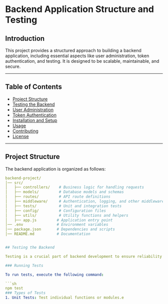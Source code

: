 # Backend Application Structure and Testing

## Introduction

This project provides a structured approach to building a backend application, including essential aspects like user administration, token authentication, and testing. It is designed to be scalable, maintainable, and secure.

---

## Table of Contents

- [Project Structure](#project-structure)  
- [Testing the Backend](#testing-the-backend)  
- [User Administration](#user-administration)  
- [Token Authentication](#token-authentication)  
- [Installation and Setup](#installation-and-setup)  
- [Usage](#usage)  
- [Contributing](#contributing)  
- [License](#license)  

---

## Project Structure

The backend application is organized as follows:

```yaml
backend-project/
│── src/
│   ├── controllers/    # Business logic for handling requests
│   ├── models/         # Database models and schemas
│   ├── routes/         # API route definitions
│   ├── middleware/     # Authentication, logging, and other middleware
│   ├── tests/          # Unit and integration tests
│   ├── config/         # Configuration files
│   ├── utils/          # Utility functions and helpers
│   ├── app.js         # Application entry point
│── .env               # Environment variables
│── package.json       # Dependencies and scripts
│── README.md          # Documentation


## Testing the Backend

Testing is a crucial part of backend development to ensure reliability and correctness. This project follows a structured testing approach using **Jest** and **Supertest**.

### Running Tests

To run tests, execute the following command:

```sh
npm test
### Types of Tests
1. Unit Tests: Test individual functions or modules.e

